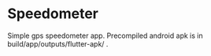 # Speedometer

Simple gps speedometer app.
Precompiled android apk is in build/app/outputs/flutter-apk/ .
